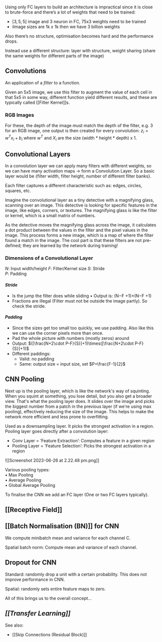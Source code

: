 Using only FC layers to build an architecture is impractical since it is close to brute-force and there’s a lot of weights that need to be trained:

- $[3, 5, 5]$ image and 3 neuron in FC, 75x3 weights need to be trained 
- iImage sizes are 1k x 1k then we have 3 billion weights

Also there’s no structure, optimisation becomes hard and the performance drops.

Instead use a different structure: layer with structure, weight sharing (share the same weights for different parts of the image)

## Convolutions

An application of a *filter* to a function.

Given an 5x5 image, we use this filter to augment the value of each cell in that 5x5 in some way, different function yield different results, and these are typically called [[Filter Kernel]]s.

### RGB Images

For these, the depth of the image must match the depth of the filter, e.g. 3 for an RGB image, one output is then created for every convolution: $z_i=w^Tx_i+b_i$ where $w^T$ and $X_i$ are the size (width * height * depth) x 1.

## Convolutional Layers

In a convolution layer we can apply many filters with different weights, so we can have many activation maps → form a Convolution Layer. So a basic layer would be {filter width, filter height, number of different filter banks}.  

Each filter captures a different characteristic such as: edges, circles, squares, etc.

Imagine the convolutional layer as a tiny detective with a magnifying glass, scanning over an image. This detective is looking for specific features in the image, like edges, corners, or textures. The magnifying glass is like the filter or kernel, which is a small matrix of numbers. 

As the detective moves the magnifying glass across the image, it calculates a dot product between the values in the filter and the pixel values in the image. This process forms a new image, which is a map of where the filter found a match in the image. The cool part is that these filters are not pre-defined; they are learned by the network during training!

### Dimensions of a Convolutional Layer

$N$: Input width/height 
$F$: Filter/Kernel size 
$S$: Stride  
$P$: Padding

#### *Stride*
- Is the jump the filter does while sliding • Output is: (N−F +1)×(N−F +1)
- Fractions are illegal (Filter must not be outside the image partly). So check the stride. 

#### *Padding*
- Since the sizes get too small too quickly, we use padding. Also like this we can use the corner pixels more than once.
- Pad the whole picture with numbers (mostly zeros) around
- Output: $([\frac{N+2\cdot P-F}{S}]+1)\times([\frac{N+2\cdot P-F}{S}]+1)$ 
- Different paddings:
	- Valid: no padding
	- Same: output size = input size, set $P=\frac{F-1}{2}$

## CNN Pooling

Next up is the pooling layer, which is like the network's way of squinting. When you squint at something, you lose detail, but you also get a broader view. That's what the pooling layer does. It slides over the image and picks the biggest number from a patch in the previous layer (if we're using max pooling), effectively reducing the size of the image. This helps to make the network more efficient and less prone to overfitting.

Used as a downsampling layer. It picks the strongest activation in a region. Pooling layer goes directly after a convolution layer:

- Conv Layer = ‘Feature Extraction’: Computes a feature in a given region  
- Pooling Layer = ‘Feature Selection’: Picks the strongest activation in a region

![[Screenshot 2023-06-26 at 2.22.48 pm.png]]

Various pooling types:  
• Max Pooling  
• Average Pooling  
• Global Average Pooling

To finalise the CNN we add an FC layer (One or two FC layers typically).

## [[Receptive Field]]

## [[Batch Normalisation (BN)]] for CNN

We compute minibatch mean and variance for each channel C. 

Spatial batch norm: Compute mean and variance of each channel.

## Dropout for CNN

Standard: randomly drop a unit with a certain probability. This does not improve performance in CNN. 

Spatial: randomly sets entire feature maps to zero.

All of this brings us to the overall concept... 

## ***[[Transfer Learning]]***


See also:
- [[Skip Connections (Residual Block)]]